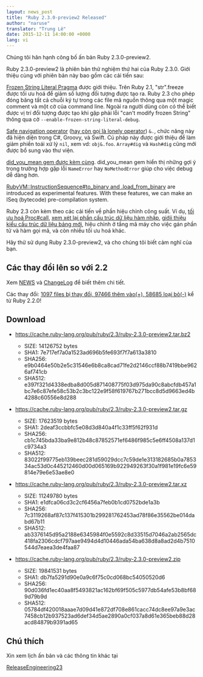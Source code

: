 ```yaml
---
layout: news_post
title: "Ruby 2.3.0-preview2 Released"
author: "naruse"
translator: "Trung Lê"
date: 2015-12-11 14:00:00 +0000
lang: vi
---
```


Chúng tôi hân hạnh công bố ấn bản Ruby 2.3.0-preview2.

Ruby 2.3.0-preview2 là phiên bản thử nghiệm thứ hai của Ruby 2.3.0.
Giới thiệu cùng với phiên bản này bao gồm các cải tiến sau:

[Frozen String Literal
Pragma](https://bugs.ruby-lang.org/issues/11473) được giới thiệu. Trên
Ruby 2.1, "str".freeze được tối ưu hoá để giảm số lượng đối tượng được
tạo ra. Ruby 2.3 cho phép đóng băng tất cả chuỗi ký tự trong các
file mã nguồn thông qua một magic comment và một cờ của command line.
Ngoài ra người dùng còn có thể biết được vị trí đổi tượng được tạo
khi gặp phải lỗi "can't modify frozen String" thông qua cờ `--enable-frozen-string-literal-debug`.

[Safe navigation operator](https://bugs.ruby-lang.org/issues/11537)
([hay còn gọi là lonely operator](https://instagram.com/p/-M9l6mRPLR/)) `&.`,
chức năng này đã hiện diện trong C#, Groovy, và Swift. Cú pháp này
được giới thiệu để làm giảm phiền toái xử lý `nil`, xem vd:
`obj&.foo`. `Array#dig` và `Hash#dig` cũng mới được bổ sung vào thư viện.

[did_you_mean gem được kèm cùng](https://bugs.ruby-lang.org/issues/11252).
did_you_mean gem hiển thị những gợi ý trong trường hợp gặp lỗi `NameError`
hay `NoMethodError` giúp cho việc debug dễ dàng hơn.

[RubyVM::InstructionSequence#to_binary and .load_from_binary](https://bugs.ruby-lang.org/issues/11788)
are introduced as experimental features.
With these features, we can make an ISeq (bytecode) pre-compilation system.

Ruby 2.3 còn kèm theo các cải tiến về phần hiệu chỉnh công suất.
Ví dụ, [tối ưu hoá Proc#call](https://bugs.ruby-lang.org/issues/11569),
[xem xét lại phần cấu trúc dữ liệu hàm nhập](https://bugs.ruby-lang.org/issues/11278),
[giớii thiệu kiểu cấu trúc dữ liệu bảng mới](https://bugs.ruby-lang.org/issues/11420),
hiệu chỉnh ở tầng mã máy cho việc gán phần tử và hàm gọi mã, và
còn nhiều tối ưu hoá khác.

Hãy thử sử dụng Ruby 2.3.0-preview2, và cho chúng tôi biết cảm
nghĩ của bạn.

## Các thay đổi lên so với 2.2

Xem [NEWS](https://github.com/ruby/ruby/blob/v2_3_0_preview2/NEWS)
và [ChangeLog](https://github.com/ruby/ruby/blob/v2_3_0_preview2/ChangeLog)
để biết thêm chi tiết.

Các thay đổi: [1097 files bị thay đổi, 97466 thêm vào(+), 58685 loại bỏ(-)](https://github.com/ruby/ruby/compare/v2_2_0...v2_3_0_preview2) kể từ Ruby 2.2.0!

## Download

* <https://cache.ruby-lang.org/pub/ruby/2.3/ruby-2.3.0-preview2.tar.bz2>

  * SIZE:   14126752 bytes
  * SHA1:   7e717ef7a0a1523ad696b5fe693f7f7a613a3810
  * SHA256: e9b0464e50b2e5c31546e6b8ca8cad71fe2d2146ccf88b7419bbe9626af741cb
  * SHA512: e397f321d4338edba8d005d871408775f03d975da90c8abcfdb457a1bc7e6c87efe58c53b2c3bc122e9f58f619767b271bcc8d5d9663ed4b4288c60556e8d288

* <https://cache.ruby-lang.org/pub/ruby/2.3/ruby-2.3.0-preview2.tar.gz>

  * SIZE:   17623519 bytes
  * SHA1:   2deaf3ccbbfc5e08d3d840a4f1c33ff5f62f931d
  * SHA256: cb1c745bda33ba9e812b48c87852571ef6486f985c5e6ff4508a137d1c9734a3
  * SHA512: 83022f99775eb139beec281d59029dcc7c59de1e313182685b0a785334ac53d0c445212460d00d065169b922949263f30a1f981e19fc6e59814e79e6e53ae8e0

* <https://cache.ruby-lang.org/pub/ruby/2.3/ruby-2.3.0-preview2.tar.xz>

  * SIZE:   11249780 bytes
  * SHA1:   e1dfca06cd3c2cf6456a7feb0b1cd0752bde1a3b
  * SHA256: 7c3119268af87c137f415301b299281762453ad78f86e35562be014dabd67b11
  * SHA512: ab3376145d95a2188e6345984f0e5592c8d33515d7046a2ab2565dc418fa2306cdcf797aae9494d4d10446ada54ba638d8a8ad2d4b7510544d7eaea3de4faa87

* <https://cache.ruby-lang.org/pub/ruby/2.3/ruby-2.3.0-preview2.zip>

  * SIZE:   19841531 bytes
  * SHA1:   db7fa5291d90e0a9c6f75c0cd068bc54050520d6
  * SHA256: 90d036fd1ec40aa8f5493821ac162bf69f505c5977db54afe53b8bf689d79b9d
  * SHA512: 05784df420018aaae7d09d41e872df708e861cacc74dc8ee97a9e3ac7458cb12b937523ad6def34d5ae2890a0cf037a8d61e365beb88d28acd84879b9391ad65

## Chú thích

Xin xem lịch ấn bản và các thông tin khác tại

[ReleaseEngineering23](https://bugs.ruby-lang.org/projects/ruby-trunk/wiki/ReleaseEngineering23)
